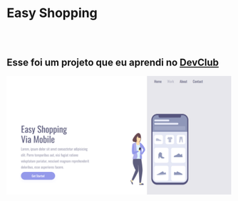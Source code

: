 <h1>Easy Shopping</h1>
<br>
<br>
<h2>Esse foi um projeto que eu aprendi no <a href="https://rodolfomori.com.br/devclub">DevClub</a></h2>


<img src="https://github.com/elainyrodrigues/easy-shopping-responsive/blob/master/images/pc.png?raw=true">
